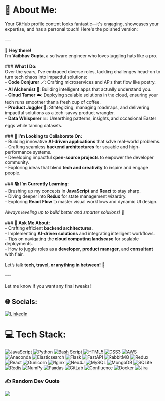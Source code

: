 # 💫 About Me:
Your GitHub profile content looks fantastic—it's engaging, showcases your expertise, and has a personal touch! Here's the polished version:  <br><br>---<br><br>👋 **Hey there!**  <br>I’m **Vaibhav Gupta**, a software engineer who loves juggling hats like a pro.  <br><br>### **What I Do:**  <br>Over the years, I’ve embraced diverse roles, tackling challenges head-on to turn tech chaos into impactful solutions:  <br>- **Code Conjurer** 🪄: Crafting microservices and APIs that flow like poetry.  <br>- **AI Alchemist** 🤖: Building intelligent apps that actually understand you.  <br>- **Cloud Tamer** ☁️: Deploying scalable solutions in the cloud, ensuring your tech runs smoother than a fresh cup of coffee.  <br>- **Product Juggler** 🎩: Strategizing, managing roadmaps, and delivering impactful solutions as a tech-savvy product wrangler.  <br>- **Data Whisperer** 📊: Unearthing patterns, insights, and occasional Easter eggs while taming datasets.  <br><br>### **🤝 I’m Looking to Collaborate On:**  <br>- Building innovative **AI-driven applications** that solve real-world problems.  <br>- Crafting seamless **backend architectures** for scalable and high-performance systems.  <br>- Developing impactful **open-source projects** to empower the developer community.  <br>- Exploring ideas that blend **tech and creativity** to inspire and engage people.  <br><br>### **📚 I’m Currently Learning:**  <br>- Brushing up my concepts in **JavaScript** and **React** to stay sharp.  <br>- Diving deeper into **Redux** for state management wizardry.  <br>- Exploring **React Flow** to master visual workflows and dynamic UI design.  <br><br>_Always leveling up to build better and smarter solutions!_ 🚀  <br><br>### **💬 Ask Me About:**  <br>- Crafting efficient **backend architectures**.  <br>- Implementing **AI-driven solutions** and integrating intelligent workflows.  <br>- Tips on navigating the **cloud computing landscape** for scalable deployments.  <br>- How to juggle roles as a **developer**, **product manager**, and **consultant** with flair.  <br><br>Let’s talk **tech, travel, or anything in between!** 🚀  <br><br>---  <br><br>Let me know if you want any final tweaks!


## 🌐 Socials:
[![LinkedIn](https://img.shields.io/badge/LinkedIn-%230077B5.svg?logo=linkedin&logoColor=white)](https://linkedin.com/in/vaibhav-gupta-sde) 

# 💻 Tech Stack:
![JavaScript](https://img.shields.io/badge/javascript-%23323330.svg?style=flat&logo=javascript&logoColor=%23F7DF1E) ![Python](https://img.shields.io/badge/python-3670A0?style=flat&logo=python&logoColor=ffdd54) ![Bash Script](https://img.shields.io/badge/bash_script-%23121011.svg?style=flat&logo=gnu-bash&logoColor=white) ![HTML5](https://img.shields.io/badge/html5-%23E34F26.svg?style=flat&logo=html5&logoColor=white) ![CSS3](https://img.shields.io/badge/css3-%231572B6.svg?style=flat&logo=css3&logoColor=white) ![AWS](https://img.shields.io/badge/AWS-%23FF9900.svg?style=flat&logo=amazon-aws&logoColor=white) ![Anaconda](https://img.shields.io/badge/Anaconda-%2344A833.svg?style=flat&logo=anaconda&logoColor=white) ![Elasticsearch](https://img.shields.io/badge/elasticsearch-%230377CC.svg?style=flat&logo=elasticsearch&logoColor=white) ![Flask](https://img.shields.io/badge/flask-%23000.svg?style=flat&logo=flask&logoColor=white) ![FastAPI](https://img.shields.io/badge/FastAPI-005571?style=flat&logo=fastapi) ![RabbitMQ](https://img.shields.io/badge/rabbitmq-FF6600?style=flat&logo=rabbitmq&logoColor=white) ![Redux](https://img.shields.io/badge/redux-%23593d88.svg?style=flat&logo=redux&logoColor=white) ![React](https://img.shields.io/badge/react-%2320232a.svg?style=flat&logo=react&logoColor=%2361DAFB) ![Gunicorn](https://img.shields.io/badge/gunicorn-%298729.svg?style=flat&logo=gunicorn&logoColor=white) ![Nginx](https://img.shields.io/badge/nginx-%23009639.svg?style=flat&logo=nginx&logoColor=white) ![Neo4J](https://img.shields.io/badge/Neo4j-008CC1?style=flat&logo=neo4j&logoColor=white) ![MySQL](https://img.shields.io/badge/mysql-4479A1.svg?style=flat&logo=mysql&logoColor=white) ![MongoDB](https://img.shields.io/badge/MongoDB-%234ea94b.svg?style=flat&logo=mongodb&logoColor=white) ![SQLite](https://img.shields.io/badge/sqlite-%2307405e.svg?style=flat&logo=sqlite&logoColor=white) ![Redis](https://img.shields.io/badge/redis-%23DD0031.svg?style=flat&logo=redis&logoColor=white) ![NumPy](https://img.shields.io/badge/numpy-%23013243.svg?style=flat&logo=numpy&logoColor=white) ![Pandas](https://img.shields.io/badge/pandas-%23150458.svg?style=flat&logo=pandas&logoColor=white) ![GitLab](https://img.shields.io/badge/gitlab-%23181717.svg?style=flat&logo=gitlab&logoColor=white) ![Confluence](https://img.shields.io/badge/confluence-%23172BF4.svg?style=flat&logo=confluence&logoColor=white) ![Docker](https://img.shields.io/badge/docker-%230db7ed.svg?style=flat&logo=docker&logoColor=white) ![Jira](https://img.shields.io/badge/jira-%230A0FFF.svg?style=flat&logo=jira&logoColor=white)
<!-- # 📊 GitHub Stats:
![](https://github-readme-stats.vercel.app/api?username=w-v3&theme=dark&hide_border=false&include_all_commits=false&count_private=false)<br/>
![](https://github-readme-streak-stats.herokuapp.com/?user=w-v3&theme=dark&hide_border=false)<br/>
![](https://github-readme-stats.vercel.app/api/top-langs/?username=w-v3&theme=dark&hide_border=false&include_all_commits=false&count_private=false&layout=compact)
-->

### ✍️ Random Dev Quote
![](https://quotes-github-readme.vercel.app/api?type=horizontal&theme=radical)

<!-- Proudly created with GPRM ( https://gprm.itsvg.in ) -->

<!---
w-v3/w-v3 is a ✨ special ✨ repository because its `README.md` (this file) appears on your GitHub profile.
You can click the Preview link to take a look at your changes.
--->
